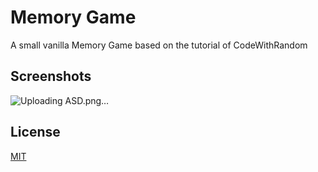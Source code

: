 
# Memory Game

A small vanilla Memory Game based on the tutorial of CodeWithRandom


## Screenshots

![Uploading ASD.png…]()



## License

[MIT](https://choosealicense.com/licenses/mit/)
